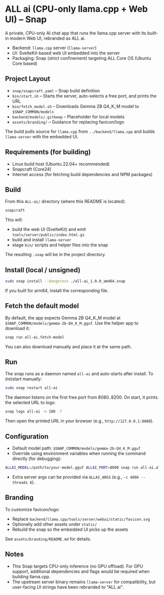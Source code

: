 # ALL ai (CPU-only llama.cpp + Web UI) – Snap

A private, CPU-only AI chat app that runs the llama.cpp server with its built-in modern Web UI, rebranded as ALL ai.

- Backend: `llama.cpp` server (`llama-server`)
- UI: SvelteKit-based web UI embedded into the server
- Packaging: Snap (strict confinement) targeting ALL Core OS (Ubuntu Core based)

## Project Layout

- `snap/snapcraft.yaml` – Snap build definition
- `bin/start.sh` – Starts the server, auto-selects a free port, and prints the URL
- `bin/fetch_model.sh` – Downloads Gemma 2B Q4_K_M model to `$SNAP_COMMON/models`
- `backend/models/.gitkeep` – Placeholder for local models
- `assets/branding/` – Guidance for replacing favicon/logo

The build pulls source for `llama.cpp` from `../backend/llama.cpp` and builds `llama-server` with the embedded UI.

## Requirements (for building)

- Linux build host (Ubuntu 22.04+ recommended)
- Snapcraft (Core24)
- Internet access (for fetching build dependencies and NPM packages)

## Build

From this `ALL-ai/` directory (where this README is located):

```bash
snapcraft
```

This will:
- build the web UI (SvelteKit) and emit `tools/server/public/index.html.gz`
- build and install `llama-server`
- stage `bin/` scripts and helper files into the snap

The resulting `.snap` will be in the project directory.

## Install (local / unsigned)

```bash
sudo snap install --dangerous ./all-ai_1.0.0_amd64.snap
```

If you built for arm64, install the corresponding file.

## Fetch the default model

By default, the app expects Gemma 2B Q4_K_M model at `$SNAP_COMMON/models/gemma-2b-Q4_K_M.gguf`.
Use the helper app to download it:

```bash
snap run all-ai.fetch-model
```

You can also download manually and place it at the same path.

## Run

The snap runs as a daemon named `all-ai` and auto-starts after install. To (re)start manually:

```bash
sudo snap restart all-ai
```

The daemon listens on the first free port from 8080..8200. On start, it prints the selected URL to logs:

```bash
snap logs all-ai -n 100 -f
```

Then open the printed URL in your browser (e.g., `http://127.0.0.1:8080`).

## Configuration

- Default model path: `$SNAP_COMMON/models/gemma-2b-Q4_K_M.gguf`
- Override using environment variables when running the command directly (for debugging):

```bash
ALLAI_MODEL=/path/to/your-model.gguf ALLAI_PORT=8090 snap run all-ai.all-ai
```

- Extra server args can be provided via `ALLAI_ARGS` (e.g., `-c 4096 --threads 6`).

## Branding

To customize favicon/logo:
- Replace `backend/llama.cpp/tools/server/webui/static/favicon.svg`
- Optionally add other assets under `static/`
- Rebuild the snap so the embedded UI picks up the assets

See `assets/branding/README.md` for details.

## Notes

- This Snap targets CPU-only inference (no GPU offload). For GPU support, additional dependencies and flags would be required when building llama.cpp.
- The upstream server binary remains `llama-server` for compatibility, but user-facing UI strings have been rebranded to "ALL ai".
